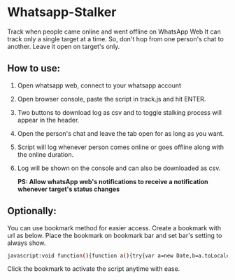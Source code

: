 # Whatsapp-Stalker
Track when people came online and went offline on WhatsApp Web
It can track only a single target at a time. So, don't hop from one person's chat to another. Leave it open on target's only.

## How to use:
1. Open whatsapp web, connect to your whatsapp account
2. Open browser console, paste the script in track.js and hit ENTER.
4. Two buttons to download log as csv and to toggle stalking process will appear in the header.
5. Open the person's chat and leave the tab open for as long as you want.
6. Script will log whenever person comes online or goes offline along with the online duration.
7. Log will be shown on the console and can also be downloaded as csv.

    <b>PS: Allow whatsApp web's notifications to receive a notification whenever target's status changes</b>

## Optionally:
You can use bookmark method for easier access.
Create a bookmark with url as below.
Place the bookmark on bookmark bar and set bar's setting to always show.
```bash
javascript:void function(){function a(){try{var a=new Date,b=a.toLocaleTimeString()+", "+a.toLocaleDateString(),c=document.querySelector("%23main > header > div._5SiUq > div._16vzP > div > span").textContent,d=document.querySelector("%23main > header > div._5SiUq > div._3sgkv.Gd51Q > span");if(null===d%26%26!0===l){l=!1,j=new Date().getTime();let a=parseInt((j-i)/1e3),e=`${parseInt(a/60)} min and ${a%2560} sec`;if(console.log(`${c}: ${b}, Went Offline`),console.log(`Duration: ${e}`),k+=`${c},${new Date(i).toLocaleTimeString()},${new Date(j).toLocaleTimeString()},${e}\n`,h()){let a=new Date(j),b=new Notification(`${c} went offline`,{icon:"https://img.icons8.com/ios-filled/50/000000/whatsapp.png",body:`from ${new Date(i).toLocaleTimeString()} to ${new Date(j).toLocaleTimeString()}\n Duration: ${e}`})}return}if(("online"===d.textContent||"typing\u2026"===d.textContent)%26%26!1==l%26%26(l=!0,i=new Date().getTime(),console.log(`${c}: ${b}, Came online`),h()))new Notification(`${c} came online`,{icon:"https://img.icons8.com/ios-filled/50/000000/whatsapp.png",body:`Time: ${new Date(i).toLocaleTimeString()}, ${new Date(i).toLocaleDateString()}\n`})}catch(a){}}function b(){try{m||(e(),g(),m=!0,h())}catch(a){}return n=setInterval(a,1e3),alert("Stalking!"),console.log("Stalking!"),alert("Provide permission if you want to get notifications when a user is online/offline.\n\nYou can turn notifications off if you don't want to recieve them"),n}function c(a){a=encodeURI(a);let b=document.createElement("a");b.setAttribute("href",a),b.setAttribute("download","stalk_data.csv"),document.body.appendChild(b),b.click()}function d(){c(k)}function e(){var a=document.createElement("button");a.textContent="GetCSV",a.style.padding="4px",a.style.margin="3px",a.style.border="1px solid black",a.onclick=d;var b=document.querySelector("%23side > header");b.appendChild(a)}function f(){-1===n%3F(b(),this.textContent="Stop"):(clearInterval(n),n=-1,alert("Stopped Stalking"),console.log("Stopped Stalking"),this.textContent="Stalk")}function g(){var a=document.createElement("button");a.style.padding="4px",a.style.margin="2px",a.style.border="1px solid black",a.textContent="Stop",a.onclick=f;var b=document.querySelector("%23side > header");b.appendChild(a)}function h(){if(!("Notification"in window))return!1;return!("granted"!==Notification.permission)||void("denied"!==Notification.permission%26%26Notification.requestPermission(function(a){if("granted"===a)return!0}))}var i,j,k="data:text/csv;charset=utf-8,Name,From,To,Duration\n",l=!1,m=!1,n=-1;b()}();
```
Click the bookmark to activate the script anytime with ease.
